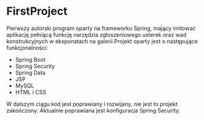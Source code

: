 # FirstProject

Pierwszy autorski program oparty na frameworku Spring, mający imitować aplikację pełniącą funkcję narzędzia zgłoszeniowego usterek oraz wad konstrukcyjnych w eksponatach na galerii.Projekt oparty jest o następujące funkcjonalności:
* Spring Boot
* Spring Security
* Spring Data
* JSP
* MySQL
* HTML i CSS

W dalszym ciągu kod jest poprawiany i rozwijany, nie jest to projekt zakończony. Aktualnie poprawiana jest konfiguracja Spring Security.
